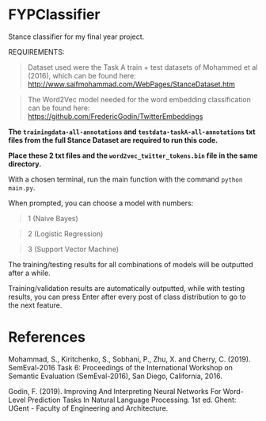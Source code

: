 # FYPClassifier
Stance classifier for my final year project.

REQUIREMENTS:

> Dataset used were the Task A train + test datasets of Mohammed et al (2016), which can be found here:
http://www.saifmohammad.com/WebPages/StanceDataset.htm

> The Word2Vec model needed for the word embedding classification can be found here:
https://github.com/FredericGodin/TwitterEmbeddings

**The `trainingdata-all-annotations` and `testdata-taskA-all-annotations` txt files from the full Stance Dataset are required to run this code.**

**Place these 2 txt files and the `word2vec_twitter_tokens.bin` file in the same directory.**

With a chosen terminal, run the main function with the command `python main.py`.

When prompted, you can choose a model with numbers:

> 1 (Naive Bayes)

> 2 (Logistic Regression)

> 3 (Support Vector Machine)

The training/testing results for all combinations of models will be outputted after a while.

Training/validation results are automatically outputted, while with testing results, you can press Enter after every post of class distribution to go to the next feature.

# References

Mohammad, S., Kiritchenko, S., Sobhani, P., Zhu, X. and Cherry, C. (2019). SemEval-2016 Task 6: Proceedings of the International Workshop on Semantic Evaluation (SemEval-2016), San Diego, California, 2016.

Godin, F. (2019). Improving And Interpreting Neural Networks For Word-Level Prediction Tasks In Natural Language Processing. 1st ed. Ghent: UGent - Faculty of Engineering and Architecture.
